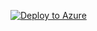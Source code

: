 [![Deploy to Azure](https://aka.ms/deploytoazurebutton)](https://portal.azure.com/#create/Microsoft.Template/uri/https%3A%2F%2Fraw.githubusercontent.com%2Fjimgodden%2FAzure-Virtual-WAN-Sandbox%2FaddVNET%2Fsrc%2Fmain.json)